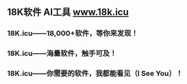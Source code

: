 
## 18K软件 AI工具 www.18k.icu

### 18K.icu——18,000+软件，等你来发现！

### 18K.icu——海量软件，触手可及！

### 18K.icu——你需要的软件，我都能看见（I See You）！
